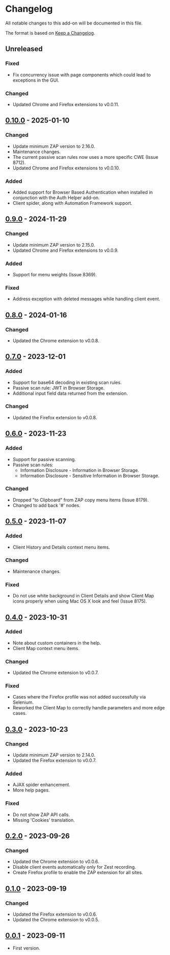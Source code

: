 # Changelog
All notable changes to this add-on will be documented in this file.

The format is based on [Keep a Changelog](https://keepachangelog.com/en/1.0.0/).

## Unreleased
### Fixed
- Fix concurrency issue with page components which could lead to exceptions in the GUI.

### Changed
- Updated Chrome and Firefox extensions to v0.0.11.

## [0.10.0] - 2025-01-10
### Changed
- Update minimum ZAP version to 2.16.0.
- Maintenance changes.
- The current passive scan rules now uses a more specific CWE (Issue 8712).
- Updated Chrome and Firefox extensions to v0.0.10.

### Added
- Added support for Browser Based Authentication when installed in conjunction with the Auth Helper add-on.
- Client spider, along with Automation Framework support.

## [0.9.0] - 2024-11-29
### Changed
- Update minimum ZAP version to 2.15.0.
- Updated Chrome and Firefox extensions to v0.0.9.

### Added
- Support for menu weights (Issue 8369).

### Fixed
- Address exception with deleted messages while handling client event.

## [0.8.0] - 2024-01-16
### Changed
- Updated the Chrome extension to v0.0.8.

## [0.7.0] - 2023-12-01
### Added
- Support for base64 decoding in existing scan rules.
- Passive scan rule: JWT in Browser Storage.
- Additional input field data returned from the extension.

### Changed
- Updated the Firefox extension to v0.0.8.

## [0.6.0] - 2023-11-23
### Added
- Support for passive scanning.
- Passive scan rules:
  - Information Disclosure - Information in Browser Storage.
  - Information Disclosure - Sensitive Information in Browser Storage.

### Changed
- Dropped "to Clipboard" from ZAP copy menu items (Issue 8179).
- Changed to add back '#' nodes.

## [0.5.0] - 2023-11-07
### Added
- Client History and Details context menu items.

### Changed
- Maintenance changes.

### Fixed
- Do not use white background in Client Details and show Client Map icons properly when using Mac OS X look and feel (Issue 8175).

## [0.4.0] - 2023-10-31
### Added
- Note about custom containers in the help.
- Client Map context menu items.

### Changed
- Updated the Chrome extension to v0.0.7.

### Fixed
- Cases where the Firefox profile was not added successfully via Selenium.
- Reworked the Client Map to correctly handle parameters and more edge cases.

## [0.3.0] - 2023-10-23
### Changed
- Update minimum ZAP version to 2.14.0.
- Updated the Firefox extension to v0.0.7.

### Added
- AJAX spider enhancement.
- More help pages.

### Fixed
- Do not show ZAP API calls.
- Missing 'Cookies' translation.

## [0.2.0] - 2023-09-26

### Changed
- Updated the Chrome extension to v0.0.6.
- Disable client events automatically only for Zest recording.
- Create Firefox profile to enable the ZAP extension for all sites.

## [0.1.0] - 2023-09-19

### Changed
- Updated the Firefox extension to v0.0.6.
- Updated the Chrome extension to v0.0.5.

## [0.0.1] - 2023-09-11

- First version.

[0.10.0]: https://github.com/zaproxy/zap-extensions/releases/client-v0.10.0
[0.9.0]: https://github.com/zaproxy/zap-extensions/releases/client-v0.9.0
[0.8.0]: https://github.com/zaproxy/zap-extensions/releases/client-v0.8.0
[0.7.0]: https://github.com/zaproxy/zap-extensions/releases/client-v0.7.0
[0.6.0]: https://github.com/zaproxy/zap-extensions/releases/client-v0.6.0
[0.5.0]: https://github.com/zaproxy/zap-extensions/releases/client-v0.5.0
[0.4.0]: https://github.com/zaproxy/zap-extensions/releases/client-v0.4.0
[0.3.0]: https://github.com/zaproxy/zap-extensions/releases/client-v0.3.0
[0.2.0]: https://github.com/zaproxy/zap-extensions/releases/client-v0.2.0
[0.1.0]: https://github.com/zaproxy/zap-extensions/releases/client-v0.1.0
[0.0.1]: https://github.com/zaproxy/zap-extensions/releases/client-v0.0.1

